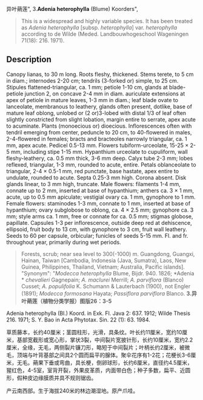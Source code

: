 异叶蒴莲",
3.**Adenia heterophylla** (Blume) Koorders",

> This is a widespread and highly variable species. It has been treated as *Adenia heterophylla* [subsp. *heterophylla*] var. *heterophylla* according to de Wilde (Meded. Landbouwhogeschool Wageningen 71(18): 216. 1971).

## Description
Canopy lianas, to 30 m long. Roots fleshy, thickened. Stems terete, to 5 cm in diam.; internodes 2-20 cm; tendrils (3-forked or) simple, to 25 cm. Stipules flattened-triangular, ca. 1 mm; petiole 1-10 cm, glands at blade-petiole junction 2, on concave 2-4 mm in diam. auriculate extensions at apex of petiole in mature leaves, 1-3 mm in diam.; leaf blade ovate to lanceolate, membranous to leathery, glands often present, dotlike, base of mature leaf oblong, unlobed or (2 or)3-lobed with distal 1/3 of leaf often slightly constricted from slight lobation, margin entire to serrate, apex acute to acuminate. Plants (monoecious or) dioecious. Inflorescences often with tendril emerging from center, peduncle to 20 cm, to 40-flowered in males, 2-4-flowered in females; bracts and bracteoles narrowly triangular, ca. 1 mm, apex acute. Pedicel 0.5-13 mm. Flowers tubiform-urceolate, 15-25 × 2-5 mm, including stipe 1-15 mm. Hypanthium urceolate to cupuliform, wall fleshy-leathery, ca. 0.5 mm thick, 3-6 mm deep. Calyx tube 2-3 mm; lobes reflexed, triangular, 1-3 mm, rounded to acute, entire. Petals oblanceolate to triangular, 2-4 × 0.5-1 mm, red punctate, base hastate, apex entire to undulate, rounded to acute. Septa 0.25-3 mm high. Corona absent. Disk glands linear, to 3 mm high, truncate. Male flowers: filaments 1-4 mm, connate up to 2 mm, inserted at base of hypanthium; anthers ca. 3 × 1 mm, acute, up to 0.5 mm apiculate; vestigial ovary ca. 1 mm, gynophore to 1 mm. Female flowers: staminodes 1-3 mm, connate to 1 mm, inserted at base of hypanthium; ovary subglobose to oblong, ca. 4 × 2.5 mm; gynophore ca. 3 mm; style arms ca. 1 mm, free or connate for ca. 0.5 mm; stigmas globose, papillate. Capsules 1-3 per inflorescence, outside deep red at dehiscence, ellipsoid, fruit body to 13 cm, with gynophore to 3 cm, fruit wall leathery. Seeds to 60 per capsule, orbicular; funicles of seeds 5-15 mm. Fl. and fr. throughout year, primarily during wet periods.

> Forests, scrub; near sea level to 300(-1000) m. Guangdong, Guangxi, Hainan, Taiwan [Cambodia, Indonesia (Java, Sumatra), Laos, New Guinea, Philippines, Thailand, Vietnam; Australia, Pacific islands].
  "Synonym": "*Modecca heterophylla* Blume, Bijdr. 940. 1826; *Adenia * *chevalieri* Gagnepain; *A. maclurei* Merrill; *A. parviflora* (Blanco) Cusset; *A. populifolia* K. Schumann &amp; Lauterbach (1900), not Engler (1891); *Modecca formosana* Hayata; *Passiflora parviflora* Blanco.
**3.异叶蒴莲（植物分类学报）图版26：3-5**

Adenia heterophylla (Bl.) Koord. in Exk. Fl. Java 2: 637. 1912; Wilde Thesis 216. 1971; S. Y. Bao in Acta Phytotax. Sin. 22 (1): 63. 1984.

草质藤本，长约40厘米；茎圆柱形，光滑，具条纹。叶长约11厘米，宽约10厘米，基部宽截形或宽心形，掌状3裂，中间裂片宽披针形，长约10厘米，宽约2.2厘米，全缘，无毛，两侧裂片镰刀形，略短于中间裂片；叶柄长约2厘米，被微毛，顶端与叶背基部之间具2个圆而扁平的腺体。聚伞花序有1-2花；花梗长3-6厘米，无毛。蒴果下垂或弯曲，具长梗，倒卵球形，长约6厘米，直径约4.5厘米，猩红色，4-5室，室背开裂，外果皮革质，内面带白色；种子多数，扁平、近圆形，假种皮边缘膜质并具不规则锯齿。

产云南西部。生于海拔240米的林边潮湿地。原产爪哇。
